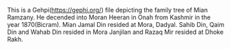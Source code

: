 This is a Gehpi(https://gephi.org/) file depicting the family tree of Mian Ramzany. 
He decended into Moran Heeran in Onah from Kashmir in the year 1870(Bicram). Mian Jamal Din resided at Mora, Dadyal. 
Sahib Din, Qaim Din and Wahab Din resided in Mora Janjilan and Razaq Mir resided at Dhoke Rakh. 
